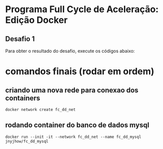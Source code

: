 # Programa Full Cycle de Aceleração: Edição Docker

## Desafio 1

Para obter o resultado do desafio, execute os códigos abaixo:

# comandos finais (rodar em ordem)

## criando uma nova rede para conexao dos containers

```
docker network create fc_dd_net
```

## rodando container do banco de dados mysql

```
docker run --init -it --network fc_dd_net --name fc_dd_mysql jnyjhow/fc_dd_mysql
```